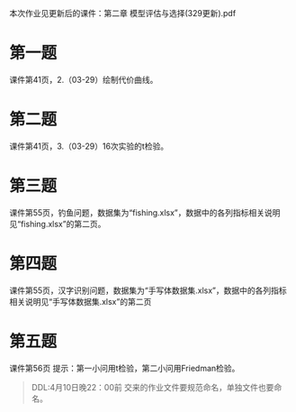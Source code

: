 本次作业见更新后的课件：第二章 模型评估与选择(329更新).pdf
# 第一题
课件第41页，2.（03-29）绘制代价曲线。
# 第二题
课件第41页，3.（03-29）16次实验的t检验。
# 第三题
课件第55页，钓鱼问题，数据集为“fishing.xlsx”，数据中的各列指标相关说明见“fishing.xlsx”的第二页。
# 第四题
课件第55页，汉字识别问题，数据集为“手写体数据集.xlsx”，数据中的各列指标相关说明见“手写体数据集.xlsx”的第二页
# 第五题
课件第56页
提示：第一小问用t检验，第二小问用Friedman检验。

>DDL:4月10日晚22：00前
>交来的作业文件要规范命名，单独文件也要命名。
